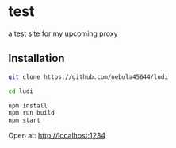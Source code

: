 # test
a test site for my upcoming proxy



## Installation

```bash
git clone https://github.com/nebula45644/ludi

cd ludi

npm install
npm run build
npm start
```

Open at: [http://localhost:1234](http://localhost:1234)
